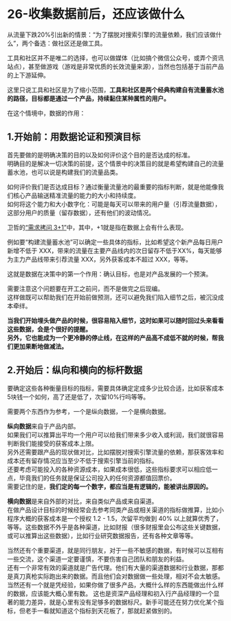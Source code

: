 26-收集数据前后，还应该做什么
=====

从流量下跌20%引出新的情景：“为了摆脱对搜索引擎的流量依赖，我们应该做什么”，两个备选：做社区还是做工具。

工具和社区并不是唯二的选择，也可以做媒体（比如搞个微信公众号，或弄个资讯站点），甚至做游戏（游戏是非常优质的长效流量来源），当然也包括基于当前产品的上下游延伸。

这里只说工具和社区是为了缩小范围，**工具和社区是两个经典构建自有流量蓄水池的路径，目标都是通过一个产品，持续黏住某种属性的用户。**

在这个情境中，数据的作用：


1.开始前：用数据论证和预演目标
-----
首先要做的是明确决策的目的以及如何评价这个目的是否达成的标准。  
明确目的是解决一切决策的前提，这个情景中的决策目的就是希望构建自己的流量蓄水池，也可以说是构建我们的流量品类。 

如何评价我们是否达成目标？通过衡量流量池的最重要的指标判断，就是他能像我们核心产品输送精准流量的能力的大小和持续度。  
如何将这个能力和大小数字化：可能是每天可以带来的用户量（引荐流量数据），这部分用户的质量（留存数据），还有他们的波动情况。

卫哲的[“需求拷问 3+1”](http://iamsujie.com/8000/8018/)中，其中，+1就是指在数据上会有什么表现。

例如要“构建流量蓄水池”可以确定一些具体的指标，比如希望这个新产品每日用户新增不低于 XXX，带来的流量在主要产品线内的次日留存不低于XX%，每天能够为主力产品线带来引荐流量 XXX，另外获客成本不超过 XXX，等等。

这就是数据在决策中的第一个作用：确认目标，也是对产品发展的一个预演。

需要注意这个问题要在开工之前问，而不是做完之后现编。  
这样做既可以帮助我们在开始前做预测，还可以避免我们陷入细节之后，被沉没成本牵绊。

**当我们开始埋头做产品的时候，很容易陷入细节，这时如果可以随时回过头来看看这些数据，会是个很好的提醒。**  
**另外，它也能成为一个更冷静的停止线，在这样的产品高不成低不就的时候，帮我们更加果断地做减法。**

2.开始后：纵向和横向的标杆数据
-----
要确定这些各种衡量目标的指标，需要具体确定定成多少比较合适，比如获客成本5块钱一个如何，高了还是低了，次留10%行吗等等。

需要两个东西作为参考，一个是纵向数据，一个是横向数据。

**纵向数据**来自于产品内部。  
如果我们可以推算出平均一个用户可以给我们带来多少收入或利润，我们就很容易判断我们能接受的获客成本上限。  
另外还需要跟产品的现状做对比，比如摆脱对搜索引擎流量的依赖，那获客效率和成本还有留存情况应当至少不低于搜索引擎当前的指标。    
还要考虑可能投入的各种资源成本，如果成本很低，这些指标要求可以相应低一点，毕竟我们的任务就是保证公司投入的任何资源都值回票价。  
需要记住的是，**我们定的每一个数字，都应当是有逻辑的，能被讲出原因的。**  

**横向数据**是来自外部的对比，来自类似产品或来自渠道。  
在做产品设计目标的时候经常会去参考同类产品或相关渠道的指标做推算，比如小程序大概的获客成本是一个授权 1.2 - 1.5，次留平均做到 40% 以上就算优秀了，等等。这些数据不外乎是各种渠道，比如财报（很多财报里会公布这些关键数据，或可以推算出这些数据），比如行业研究数据报告，还有各种文章等等。

当然还有个重要渠道，就是同行朋友，对于一些不敏感的数据，有时候可以互相有一些交流，这个渠道一定要谨慎，不要伤害自己团队和朋友的利益。  
还有一个非常有效的渠道就是广告代理。他们有大量的渠道数据和行业数据，那都是真刀真枪实际跑出来的数据。而且他们会对数据做一些处理，相对不会太敏感。  
当然还有一个就是凭经验，如果你做了很多产品，大概什么样的东西能做出什么样的数据，应该能大概心里有数。
这也是资深产品经理和初入行产品经理的一个显著的能力差异，就是心里有没有足够多的数据标尺。新手可能还在努力优化某个指标，但老手一看就知道这个指标到天花板了，那就赶紧做别的。 

